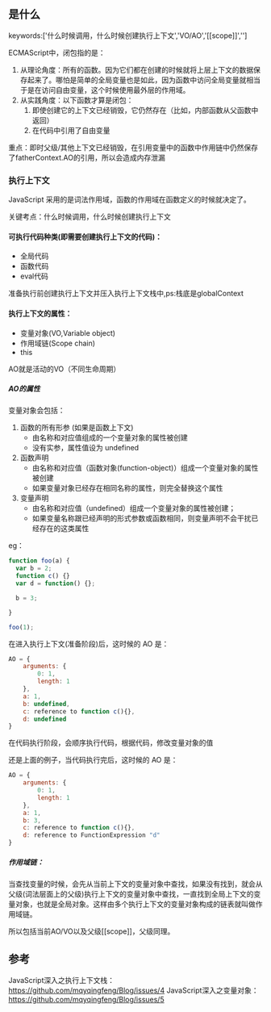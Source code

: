 ## <a id="whatis">是什么</a>
keywords:['什么时候调用，什么时候创建执行上下文','VO/AO','[[scope]]','']



ECMAScript中，闭包指的是：

1. 从理论角度：所有的函数。因为它们都在创建的时候就将上层上下文的数据保存起来了。哪怕是简单的全局变量也是如此，因为函数中访问全局变量就相当于是在访问自由变量，这个时候使用最外层的作用域。
2. 从实践角度：以下函数才算是闭包：
   1. 即使创建它的上下文已经销毁，它仍然存在（比如，内部函数从父函数中返回）
   2. 在代码中引用了自由变量

重点：即时父级/其他上下文已经销毁，在引用变量中的函数中作用链中仍然保存了fatherContext.AO的引用，所以会造成内存泄漏

### 执行上下文

JavaScript 采用的是词法作用域，函数的作用域在函数定义的时候就决定了。



关键考点：什么时候调用，什么时候创建执行上下文

#### 可执行代码种类(即需要创建执行上下文的代码)：
- 全局代码
- 函数代码
- eval代码

准备执行前创建执行上下文并压入执行上下文栈中,ps:栈底是globalContext

#### 执行上下文的属性：
- 变量对象(VO,Variable object)
- 作用域链(Scope chain)
- this

AO就是活动的VO（不同生命周期）

##### AO的属性

变量对象会包括：

1. 函数的所有形参 (如果是函数上下文)
   - 由名称和对应值组成的一个变量对象的属性被创建
   - 没有实参，属性值设为 undefined
2. 函数声明
   - 由名称和对应值（函数对象(function-object)）组成一个变量对象的属性被创建
   - 如果变量对象已经存在相同名称的属性，则完全替换这个属性
3. 变量声明
   - 由名称和对应值（undefined）组成一个变量对象的属性被创建；
   - 如果变量名称跟已经声明的形式参数或函数相同，则变量声明不会干扰已经存在的这类属性

eg：

```javascript
function foo(a) {
  var b = 2;
  function c() {}
  var d = function() {};

  b = 3;

}

foo(1);
```

在进入执行上下文(准备阶段)后，这时候的 AO 是：

```javascript
AO = {
    arguments: {
        0: 1,
        length: 1
    },
    a: 1,
    b: undefined,
    c: reference to function c(){},
    d: undefined
}
```

在代码执行阶段，会顺序执行代码，根据代码，修改变量对象的值

还是上面的例子，当代码执行完后，这时候的 AO 是：

```javascript
AO = {
    arguments: {
        0: 1,
        length: 1
    },
    a: 1,
    b: 3,
    c: reference to function c(){},
    d: reference to FunctionExpression "d"
}
```

##### 作用域链：

当查找变量的时候，会先从当前上下文的变量对象中查找，如果没有找到，就会从父级(词法层面上的父级)执行上下文的变量对象中查找，一直找到全局上下文的变量对象，也就是全局对象。这样由多个执行上下文的变量对象构成的链表就叫做作用域链。

所以包括当前AO/VO以及父级[[scope]]，父级同理。



## <a id="replacement">参考</a>

JavaScript深入之执行上下文栈：https://github.com/mqyqingfeng/Blog/issues/4
JavaScript深入之变量对象：https://github.com/mqyqingfeng/Blog/issues/5